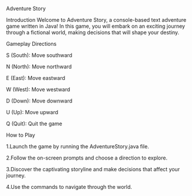 Adventure Story

Introduction
Welcome to Adventure Story, a console-based text adventure game written in Java!
In this game, you will embark on an exciting journey through a fictional world, making decisions that will shape your destiny.

Gameplay
Directions

S (South): Move southward

N (North): Move northward

E (East): Move eastward

W (West): Move westward

D (Down): Move downward

U (Up): Move upward

Q (Quit): Quit the game

How to Play

1.Launch the game by running the AdventureStory.java file.

2.Follow the on-screen prompts and choose a direction to explore.

3.Discover the captivating storyline and make decisions that affect your journey.

4.Use the commands to navigate through the world.

